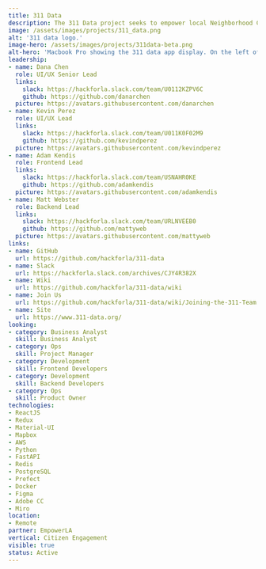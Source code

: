 ```yaml
---
title: 311 Data
description: The 311 Data project seeks to empower local Neighborhood Councils to improve the ideation and analysis of their initiatives using the wealth of publicly available 311 data.
image: /assets/images/projects/311_data.png
alt: '311 data logo.'
image-hero: /assets/images/projects/311data-beta.png
alt-hero: 'Macbook Pro showing the 311 data app display. On the left of the screen shows input options and selections for dates, neighborhood council and various requests. On the right of the screen shows a map of LA county and its corresponding checked neighborhood council and requests.'
leadership:
- name: Dana Chen
  role: UI/UX Senior Lead
  links:
    slack: https://hackforla.slack.com/team/U0112KZPV6C
    github: https://github.com/danarchen
  picture: https://avatars.githubusercontent.com/danarchen
- name: Kevin Perez
  role: UI/UX Lead
  links:
    slack: https://hackforla.slack.com/team/U011K0F02M9
    github: https://github.com/kevindperez
  picture: https://avatars.githubusercontent.com/kevindperez
- name: Adam Kendis
  role: Frontend Lead
  links:
    slack: https://hackforla.slack.com/team/USNAHR0KE
    github: https://github.com/adamkendis
  picture: https://avatars.githubusercontent.com/adamkendis
- name: Matt Webster
  role: Backend Lead
  links:
    slack: https://hackforla.slack.com/team/URLNVEEB0
    github: https://github.com/mattyweb
  picture: https://avatars.githubusercontent.com/mattyweb
links:
- name: GitHub
  url: https://github.com/hackforla/311-data
- name: Slack
  url: https://hackforla.slack.com/archives/CJY4R382X
- name: Wiki
  url: https://github.com/hackforla/311-data/wiki
- name: Join Us
  url: https://github.com/hackforla/311-data/wiki/Joining-the-311-Team
- name: Site
  url: https://www.311-data.org/
looking:
- category: Business Analyst
  skill: Business Analyst
- category: Ops
  skill: Project Manager
- category: Development
  skill: Frontend Developers
- category: Development
  skill: Backend Developers
- category: Ops
  skill: Product Owner
technologies:
- ReactJS
- Redux
- Material-UI
- Mapbox
- AWS
- Python
- FastAPI
- Redis
- PostgreSQL
- Prefect
- Docker
- Figma
- Adobe CC
- Miro
location:
- Remote
partner: EmpowerLA
vertical: Citizen Engagement
visible: true
status: Active
---
```


